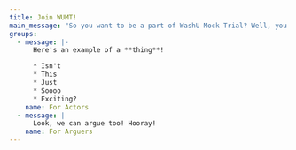 ```yaml
---
title: Join WUMT!
main_message: "So you want to be a part of WashU Mock Trial? Well, you’ve come to the right place. To tryout for WUMT, you must attend an info session on either September 5th or 6th (more information can be found on our Facebook page!) You can access the application and tryout packet here after our info sessions.\_\n\nTryours will be on Saturday, September 9th on the first floor of Siegle Hall, Room 109.\_\n\nThe team will be announced by midnight on September 10th. We look forward to having you join us!"
groups:
  - message: |-
      Here's an example of a **thing**!

      * Isn't
      * This
      * Just
      * Soooo
      * Exciting?
    name: For Actors
  - message: |
      Look, we can argue too! Hooray!
    name: For Arguers
---
```



